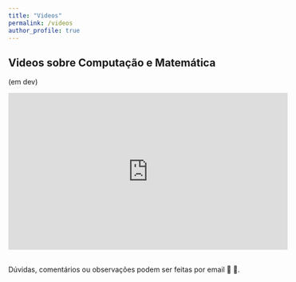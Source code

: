 ```yaml
---
title: "Videos"
permalink: /videos
author_profile: true
---
```



## Videos sobre Computação e Matemática

(em dev)

<iframe width="560" height="315" src="https://www.youtube.com/embed/nTtdEYRh8WI?si=-g2oCMSzgXeOVbow" title="YouTube video player" frameborder="0" allow="accelerometer; autoplay; clipboard-write; encrypted-media; gyroscope; picture-in-picture; web-share" referrerpolicy="strict-origin-when-cross-origin" allowfullscreen></iframe>
&nbsp

   Dúvidas, comentários ou observações podem ser feitas por email &#129488; &#129303;.


